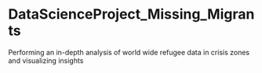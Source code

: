 # DataScienceProject_Missing_Migrants
Performing an in-depth analysis of world wide refugee data in crisis zones and visualizing insights

